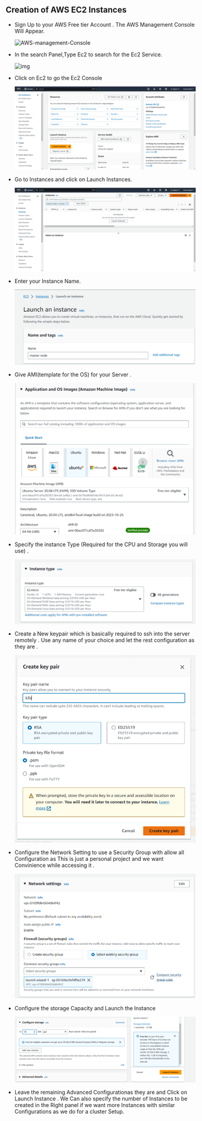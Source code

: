 ## Creation of AWS EC2 Instances
* Sign Up to your AWS Free tier Account . The AWS Management Console Will Appear.

  ![AWS-management-Console](https://github.com/harsh556/Micro-service-Architecture/assets/114024228/dcc570cf-a697-4d0a-ac51-cd18548677c5)


* In the search Panel,Type Ec2 to search for the Ec2 Service.

  ![img](https://raw.githubusercontent.com/harsh556/Micro-service-Architecture/img/Ec2/Searching-EC2.png)

* Click on Ec2 to go the Ec2 Console

  ![img](../img/Ec2/Ec2-Console.png)

* Go to Instances and click on Launch Instances.
 
  ![img](../img/Ec2/Launch-instances.png)

* Enter your Instance Name.

  ![img](../img/Ec2/naming-the-Ec2-Instances.png)

* Give AMI(template for the OS) for your Server .

  ![img](../img/Ec2/choose-the-AMI.png)

* Specify the instance Type (Required for the CPU and Storage you will use) .

  ![img](../img/Ec2/Instance-type.png)

* Create a New keypair which is basically required to ssh into the server remotely . Use any name of your choice and let the rest configuration as they are .

  ![img](../img/Ec2/Creating-a-key-pair.png)

* Configure the Network Setting to use a Security Group with allow all Configuration as This is just a personal project and we want Convinience while accessing it .

  ![img](../img/Ec2/Network-Settings.png)

* Configure the storage Capacity and Launch the Instance

  ![img](../img/Ec2/Configure-storage.png)

* Leave the remaining Advanced Configurationas they are and Click on Launch Instance . We Can also specify the number of Instances to be created in the Right panel if we want more Instances with similar Configurations as we do for a cluster Setup.

